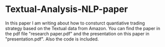 # Textual-Analysis-NLP-paper

In this paper I am writing about how to consturct quantiative trading strategy based on the Textual data from Amazon. You can find the paper in the pdf file "research paper.pdf" and the presentation on this paper in "presentation.pdf". Also the code is included.
